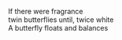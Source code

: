 If there were fragrance    
twin butterflies until, twice white    
A butterfly floats and balances    

